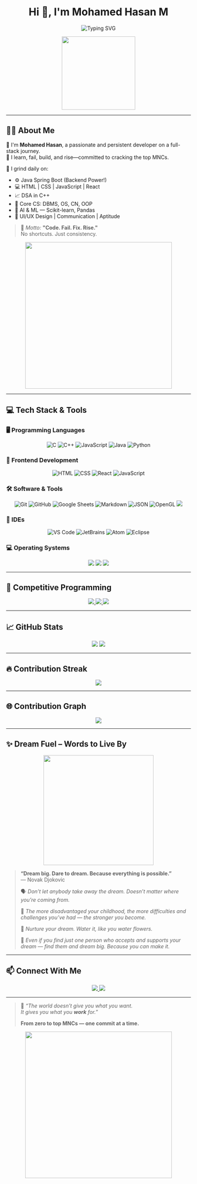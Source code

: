<h1 align="center">Hi 👋, I'm Mohamed Hasan M</h1>

<p align="center">
  <img src="https://readme-typing-svg.demolab.com/?font=Fira+Code&pause=1000&center=true&vCenter=true&width=435&lines=Full+Stack+Developer;Java+Spring+Boot+Warrior;DSA+%7C+AI+%7C+ML+Grinder;I+Code+My+Way+to+the+Top+MNCs" alt="Typing SVG" />
</p>

<p align="center">
  <img src="https://media.giphy.com/media/f3iwJFOVOwuy7K6FFw/giphy.gif" width="200px" />
</p>

---

## 🙋‍♂️ About Me

🌟 I'm **Mohamed Hasan**, a passionate and persistent developer on a full-stack journey.  
🧠 I learn, fail, build, and rise—committed to cracking the top MNCs.

📌 I grind daily on:
- ⚙️ Java Spring Boot (Backend Power!)
- 💻 HTML | CSS | JavaScript | React
- 📈 DSA in C++
- 🧠 Core CS: DBMS, OS, CN, OOP
- 🤖 AI & ML — Scikit-learn, Pandas
- 🧩 UI/UX Design | Communication | Aptitude

> 🚀 *Motto:* **"Code. Fail. Fix. Rise."**  
> No shortcuts. Just consistency.

<p align="center">
  <img src="https://media.giphy.com/media/qgQUggAC3Pfv687qPC/giphy.gif" width="400px"/>
</p>

---

## 💻 Tech Stack & Tools

### 🖥️ Programming Languages

<p align="center"> 
  <img alt="C" src="https://img.shields.io/badge/C%20-%232370ED.svg?style=plastic&logo=c&logoColor=white">
  <img alt="C++" src="https://img.shields.io/badge/C++%20-%2300599C.svg?style=plastic&logo=c%2B%2B&logoColor=white">
  <img alt="JavaScript" src="https://img.shields.io/badge/JavaScript%20-%23F7DF1E.svg?style=plastic&logo=javascript&logoColor=black">
  <img alt="Java" src="https://img.shields.io/badge/Java-%23007396.svg?style=plastic&logo=java&logoColor=white">
  <img alt="Python" src="https://img.shields.io/badge/Python%20-%2314354C.svg?style=plastic&logo=python&logoColor=white">
</p>

### 🎨 Frontend Development

<p align="center"> 
  <img alt="HTML" src="https://img.shields.io/badge/HTML5%20-%23E34F26.svg?style=plastic&logo=html5&logoColor=white">
  <img alt="CSS" src="https://img.shields.io/badge/CSS%20-%231572B6.svg?style=plastic&logo=css3&logoColor=white">
  <img alt="React" src="https://img.shields.io/badge/react-%2361DAFB.svg?style=plastic&logo=React&logoColor=black">
  <img alt="JavaScript" src="https://img.shields.io/badge/JavaScript%20-%23F7DF1E.svg?style=plastic&logo=javascript&logoColor=black">
</p>

### 🛠️ Software & Tools

<p align="center">
  <img alt="Git" src="https://img.shields.io/badge/Git%20-%23F05033.svg?style=plastic&logo=git&logoColor=white">
  <img alt="GitHub" src="https://img.shields.io/badge/github-%23181717.svg?style=plastic&logo=github&logoColor=white">
  <img alt="Google Sheets" src="https://img.shields.io/badge/Google%20Sheets%20-%2334A853.svg?style=plastic&logo=google%20sheets&logoColor=white">
  <img alt="Markdown" src="https://img.shields.io/badge/Markdown-000000?style=plastic&logo=markdown&logoColor=white">
  <img alt="JSON" src="https://img.shields.io/badge/json-%23000000.svg?style=plastic&logo=json&logoColor=white">
  <img alt="OpenGL" src="https://img.shields.io/badge/opengl-%235586A4.svg?style=plastic&logo=opengl&logoColor=white">
  <img src="https://img.shields.io/badge/mysql-%234479A1.svg?&style=plastic&logo=mysql&logoColor=white"/>
</p>

### 🧰 IDEs

<p align="center">
  <img alt="VS Code" src="https://img.shields.io/badge/Visual%20Studio%20Code-0078d7.svg?style=plastic&logo=visual-studio-code&logoColor=white">
  <img alt="JetBrains" src="https://img.shields.io/badge/jetbrains-%23000000.svg?style=plastic&logo=jetbrains&logoColor=white">
  <img alt="Atom" src="https://img.shields.io/badge/atom-%2366595C.svg?style=plastic&logo=atom&logoColor=white">
  <img alt="Eclipse" src="https://img.shields.io/badge/eclipse%20ide-%232C2255.svg?style=plastic&logo=eclipse%20ide&logoColor=white">
</p>

### 💻 Operating Systems

<p align="center">
  <img src="https://img.shields.io/badge/Linux-FCC624?style=plastic&logo=linux&logoColor=black">
  <img src="https://img.shields.io/badge/Ubuntu-E95420?style=plastic&logo=ubuntu&logoColor=white">
  <img src="https://img.shields.io/badge/Windows-0078D6?style=plastic&logo=windows&logoColor=white">
</p>

---

## 🧠 Competitive Programming

<p align="center">
  <a href="https://leetcode.com/u/mohamedhasan8403/" target="_blank">
    <img src="https://img.shields.io/badge/LeetCode-FFA116?style=for-the-badge&logo=leetcode&logoColor=white" />
  </a>
  <a href="https://www.hackerrank.com/profile/hm0401234" target="_blank">
    <img src="https://img.shields.io/badge/HackerRank-2EC866?style=for-the-badge&logo=hackerrank&logoColor=white" />
  </a>
  <a href="https://www.geeksforgeeks.org/user/mohamedhank84/" target="_blank">
    <img src="https://img.shields.io/badge/GeeksforGeeks-0F9D58?style=for-the-badge&logo=geeksforgeeks&logoColor=white" />
  </a>
</p>

---

## 📈 GitHub Stats

<p align="center">
  <img src="https://github-readme-stats.vercel.app/api?username=mohamedhasan8403&show_icons=true&theme=tokyonight" />
  <img src="https://github-readme-stats.vercel.app/api/top-langs/?username=mohamedhasan8403&layout=compact&theme=tokyonight" />
</p>

---

## 🔥 Contribution Streak

<p align="center">
  <img src="https://github-readme-streak-stats.herokuapp.com?user=mohamedhasan8403&theme=tokyonight&hide_border=true" />
</p>

---

## 🌐 Contribution Graph

<p align="center">
  <img src="https://github-readme-activity-graph.vercel.app/graph?username=mohamedhasan8403&theme=react-dark&hide_border=true" />
</p>

---

## ✨ Dream Fuel – Words to Live By

<p align="center">
  <img src="https://media.giphy.com/media/3oriO0OEd9QIDdllqo/giphy.gif" width="300px" />
</p>

> **“Dream big. Dare to dream. Because everything is possible.”**  
> — Novak Djokovic  
>
> 🗣 *Don’t let anybody take away the dream. Doesn’t matter where you’re coming from.*  
>
> 🧱 *The more disadvantaged your childhood, the more difficulties and challenges you’ve had — the stronger you become.*  
>
> 🌱 *Nurture your dream. Water it, like you water flowers.*  
>
> 🤝 *Even if you find just one person who accepts and supports your dream — find them and dream big. Because you can make it.*

---

## 📫 Connect With Me

<p align="center">
  <a href="mailto:mohamedhasan8403@gmail.com">
    <img src="https://img.shields.io/badge/Gmail-D14836?style=for-the-badge&logo=gmail&logoColor=white" />
  </a>
  <a href="https://linkedin.com/in/your-profile">
    <img src="https://img.shields.io/badge/LinkedIn-0A66C2?style=for-the-badge&logo=linkedin&logoColor=white" />
  </a>
</p>

---

> 💬 *“The world doesn’t give you what you want.  
> It gives you what you **work** for.”*  
>  
> **From zero to top MNCs — one commit at a time.**

<p align="center">
  <img src="https://media.giphy.com/media/bGgsc5mWoryfgKBx1u/giphy.gif" width="400px" />
</p>

